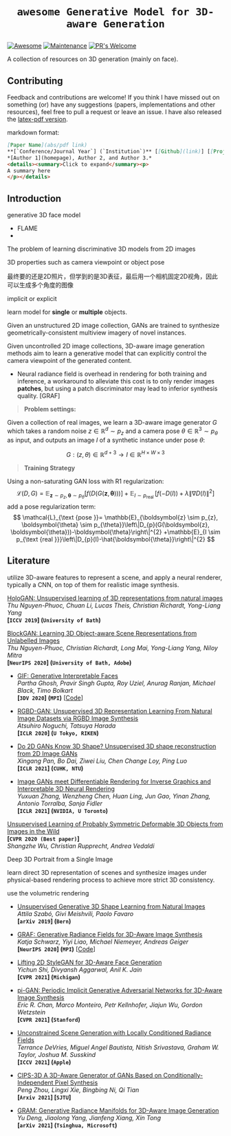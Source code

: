 # <p align=center>`awesome Generative Model for 3D-aware Generation`</p>

[![Awesome](https://cdn.rawgit.com/sindresorhus/awesome/d7305f38d29fed78fa85652e3a63e154dd8e8829/media/badge.svg)](https://github.com/sindresorhus/awesome)
[![Maintenance](https://img.shields.io/badge/Maintained%3F-yes-green.svg)](https://GitHub.com/Naereen/StrapDown.js/graphs/commit-activity)
[![PR's Welcome](https://img.shields.io/badge/PRs-welcome-brightgreen.svg?style=flat)](http://makeapullrequest.com) 

A collection of resources on 3D generation (mainly on face).



## Contributing

Feedback and contributions are welcome! If you think I have missed out on something (or) have any suggestions (papers, implementations and other resources), feel free to pull a request or leave an issue. I have also released the [latex-pdf version](). 

markdown format:

``` markdown
[Paper Name](abs/pdf link)  
**[`Conference/Journal Year`] (`Institution`)** [[Github](link)] [[Project](link)]
*[Author 1](homepage), Author 2, and Author 3.*  
<details><summary>Click to expand</summary><p>
A summary here
</p></details>
```



## Introduction

generative 3D face model

- FLAME
- 

The problem of learning discriminative 3D models from 2D images

3D properties such as camera viewpoint or object pose

最终要的还是2D照片，但学到的是3D表征，最后用一个相机固定2D视角，因此可以生成多个角度的图像

implicit or explicit

learn model for **single** or **multiple** objects.





Given an unstructured 2D image collection, GANs are trained to synthesize geometrically-consistent multiview imagery of novel instances. 

Given uncontrolled 2D image collections, 3D-aware image generation methods aim to learn a generative model that can explicitly control the camera viewpoint of the generated content.





- Neural radiance field is overhead in rendering for both training and inference, a workaround to alleviate this cost is to only render images **patches**, but using a patch discriminator may lead to inferior synthesis quality. [GRAF]





> **Problem settings:**

Given a collection of real images, we learn a 3D-aware image generator $G$ which takes a random noise $z \in \mathbb{R}^d \sim p_z$ and a camera pose $\theta \in \mathbb{R}^3 \sim p_{\theta}$ as input, and outputs an image $I$ of a synthetic instance under pose $\theta$:

$$
G: (z, \theta) \in \mathbb{R}^{d+3} \rightarrow I \in \mathbb{R}^{H \times W \times 3}
$$

> **Training Strategy**

Using a non-saturating GAN loss with R1 regularization:
$$
\mathcal{L}(D, G)=\mathbb{E}_{\boldsymbol{z} \sim p_{z}, \boldsymbol{\theta} \sim p_{\theta}}[f(D(G(\boldsymbol{z}, \boldsymbol{\theta})))] +\mathbb{E}_{I \sim p_{\text {real }}}\left[f(-D(I))+\lambda\|\nabla D(I)\|^{2}\right]
$$
add a pose regularization term:
$$
\mathcal{L}_{\text {pose }}= \mathbb{E}_{\boldsymbol{z} \sim p_{z}, \boldsymbol{\theta} \sim p_{\theta}}\left\|D_{p}(G(\boldsymbol{z}, \boldsymbol{\theta}))-\boldsymbol{\theta}\right\|^{2} +\mathbb{E}_{I \sim p_{\text {real }}}\left\|D_{p}(I)-\hat{\boldsymbol{\theta}}\right\|^{2}
$$







## Literature

utilize 3D-aware features to represent a scene, and apply a neural renderer, typically a CNN, on top of them for realistic image synthesis.



[HoloGAN: Unsupervised learning of 3D representations from natural images](https://arxiv.org/pdf/1904.01326.pdf)  
*Thu Nguyen-Phuoc, Chuan Li, Lucas Theis, Christian Richardt, Yong-Liang Yang*  
**[`ICCV 2019`] (`University of Bath`)**

[BlockGAN: Learning 3D Object-aware Scene Representations from Unlabelled Images](https://arxiv.org/pdf/2002.08988.pdf)  
*Thu Nguyen-Phuoc, Christian Richardt, Long Mai, Yong-Liang Yang, Niloy Mitra*  
**[`NeurIPS 2020`] (`University of Bath, Adobe`)**



- [GIF: Generative Interpretable Faces](https://arxiv.org/pdf/2009.00149.pdf)  
  *Partha Ghosh, Pravir Singh Gupta, Roy Uziel, Anurag Ranjan, Michael Black, Timo Bolkart*  
  **[`3DV 2020`] (`MPI`)** [[Code](https://github.com/ParthaEth/GIF)]

- [RGBD-GAN: Unsupervised 3D Representation Learning From Natural Image Datasets via RGBD Image Synthesis](https://arxiv.org/pdf/1909.12573.pdf)  
  *Atsuhiro Noguchi, Tatsuya Harada*  
  **[`ICLR 2020`] (`U Tokyo, RIKEN`)**  
  
- [Do 2D GANs Know 3D Shape? Unsupervised 3D shape reconstruction from 2D Image GANs](https://arxiv.org/pdf/2011.00844.pdf)  
  *Xingang Pan, Bo Dai, Ziwei Liu, Chen Change Loy, Ping Luo*  
  **[`ICLR 2021`] (`CUHK, NTU`)**  

- [Image GANs meet Differentiable Rendering for Inverse Graphics and Interpretable 3D Neural Rendering](https://arxiv.org/pdf/2010.09125.pdf)  
  *Yuxuan Zhang, Wenzheng Chen, Huan Ling, Jun Gao, Yinan Zhang, Antonio Torralba, Sanja Fidler*  
  **[`ICLR 2021`] (`NVIDIA, U Toronto`)**  

[Unsupervised Learning of Probably Symmetric Deformable 3D Objects from Images in the Wild](https://arxiv.org/abs/1911.11130)  
**[`CVPR 2020 (Best paper)`]**  
*Shangzhe Wu, Christian Rupprecht, Andrea Vedaldi*







Deep 3D Portrait from a Single Image



learn direct 3D representation of scenes and synthesize images under physical-based rendering process to achieve more strict 3D consistency.

use the volumetric rendering



- [Unsupervised Generative 3D Shape Learning from Natural Images](https://arxiv.org/pdf/1910.00287.pdf)  
  *Attila Szabó, Givi Meishvili, Paolo Favaro*  
  **[`arXiv 2019`] (`Bern`)**
- [GRAF: Generative Radiance Fields for 3D-Aware Image Synthesis](https://arxiv.org/pdf/2007.02442.pdf)  
  *Katja Schwarz, Yiyi Liao, Michael Niemeyer, Andreas Geiger*  
  **[`NeurIPS 2020`] (`MPI`)** [[Code](https://github.com/autonomousvision/graf)]
- [Lifting 2D StyleGAN for 3D-Aware Face Generation](https://arxiv.org/pdf/2011.13126.pdf)  
  *Yichun Shi, Divyansh Aggarwal, Anil K. Jain*  
  **[`CVPR 2021`] (`Michigan`)**
- [pi-GAN: Periodic Implicit Generative Adversarial Networks for 3D-Aware Image Synthesis](https://arxiv.org/pdf/2012.00926.pdf)  
  *Eric R. Chan, Marco Monteiro, Petr Kellnhofer, Jiajun Wu, Gordon Wetzstein*  
  **[`CVPR 2021`] (`Stanford`)**
- [Unconstrained Scene Generation with Locally Conditioned Radiance Fields](https://arxiv.org/pdf/2104.00670.pdf)  
  *Terrance DeVries, Miguel Angel Bautista, Nitish Srivastava, Graham W. Taylor, Joshua M. Susskind*  
  **[`ICCV 2021`] (`Apple`)**
- [CIPS-3D A 3D-Aware Generator of GANs Based on Conditionally-Independent Pixel Synthesis](https://arxiv.org/pdf/2110.09788.pdf)  
  *Peng Zhou, Lingxi Xie, Bingbing Ni, Qi Tian*  
  **[`Arxiv 2021`] [`SJTU`]**

- [GRAM: Generative Radiance Manifolds for 3D-Aware Image Generation](https://arxiv.org/pdf/2112.08867.pdf)  
  *Yu Deng, Jiaolong Yang, Jianfeng Xiang, Xin Tong*  
  **[`arXiv 2021`] (`Tsinghua, Microsoft`)**





